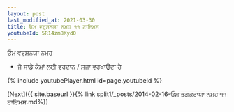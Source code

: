 ```yaml
---
layout: post
last_modified_at: 2021-03-30
title: ਓਮ ਵਰੁਸ਼ਨਯਾ ਨਮਹ ੧੧ ਟਾਇਮਸ
youtubeId: 5R14zm8Kyd0
---
```

 
 
 ਓਮ ਵਰੁਸ਼ਨਯਾ ਨਮਹ  
 
 -  ਜੋ ਸਾਡੇ ਕੰਮਾਂ ਲਈ ਵਰਦਾਨ / ਸਜ਼ਾ ਵਰਖਾਉਂਦਾ ਹੈ 
 
  
 
  
 
 
 
 
 
 


{% include youtubePlayer.html id=page.youtubeId %}
 
[Next]({{ site.baseurl }}{% link  split1/_posts/2014-02-16-ਓਮ ਭਗਕਰਾਯਾ ਨਮਹ ੧੧ ਟਾਇਮਸ.md%})
 

